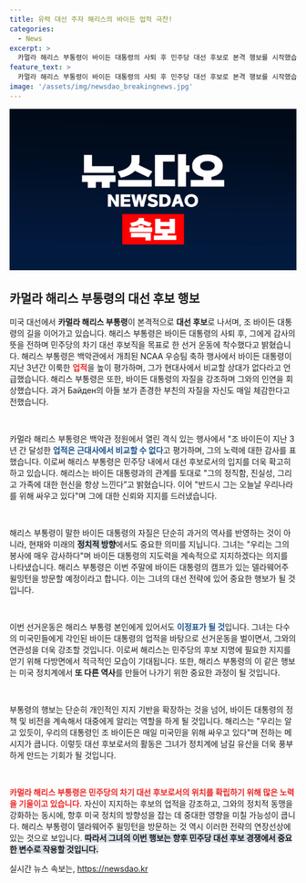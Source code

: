```yaml
---
title: 유력 대선 주자 해리스의 바이든 업적 극찬!
categories:
  - News
excerpt: >
  카멀라 해리스 부통령이 바이든 대통령의 사퇴 후 민주당 대선 후보로 본격 행보를 시작했습니다. 그녀는 바이든의 업적을 극찬하며, 그의 헌신과 리더십에 대한 감사의 마음을 전했습니다. 해리스의 출마에 따라 민주당의 대선 구도가 새롭게 펼쳐질 전망입니다!
feature_text: >
  카멀라 해리스 부통령이 바이든 대통령의 사퇴 후 민주당 대선 후보로 본격 행보를 시작했습니다. 그녀는 바이든의 업적을 극찬하며, 그의 헌신과 리더십에 대한 감사의 마음을 전했습니다. 해리스의 출마에 따라 민주당의 대선 구도가 새롭게 펼쳐질 전망입니다!
image: '/assets/img/newsdao_breakingnews.jpg'
---
```


<p><img src="/assets/img/newsdao_breakingnews.jpg" alt="implanttips 속보" /></p>

<h2 data-ke-size="size26">카멀라 해리스 부통령의 대선 후보 행보</h2>

<p data-ke-size="size16">미국 대선에서 <b>카멀라 해리스 부통령</b>이 본격적으로 <b>대선 후보</b>로 나서며, 조 바이든 대통령의 길을 이어가고 있습니다. 해리스 부통령은 바이든 대통령의 사퇴 후, 그에게 감사의 뜻을 전하며 민주당의 차기 대선 후보직을 목표로 한 선거 운동에 착수했다고 밝혔습니다. 해리스 부통령은 백악관에서 개최된 NCAA 우승팀 축하 행사에서 바이든 대통령이 지난 3년간 이룩한 <b><span style="color: #ee2323;">업적</span></b>을 높이 평가하며, 그가 현대사에서 비교할 상대가 없다라고 언급했습니다. 해리스 부통령은 또한, 바이든 대통령의 자질을 강조하며 그와의 인연을 회상했습니다. 과거 Байден의 아들 보가 존경한 부친의 자질을 자신도 매일 체감한다고 전했습니다.</p>

<p data-ke-size="size16">&nbsp;</p>

<p>카멀라 해리스 부통령은 백악관 정원에서 열린 격식 있는 행사에서 "조 바이든이 지난 3년 간 달성한 <b><span style="color: #1a5490;">업적은 근대사에서 비교할 수 없다</span></b>고 평가하며, 그의 노력에 대한 감사를 표했습니다. 이로써 해리스 부통령은 민주당 내에서 대선 후보로서의 입지를 더욱 확고히 하고 있습니다. 해리스는 바이든 대통령과의 관계를 토대로 "그의 정직함, 진실성, 그리고 가족에 대한 헌신을 항상 느낀다”고 밝혔습니다. 이어 "반드시 그는 오늘날 우리나라를 위해 싸우고 있다"며 그에 대한 신뢰와 지지를 드러냈습니다.</p></p>

<p data-ke-size="size16">&nbsp;</p>

<p>해리스 부통령이 말한 바이든 대통령의 자질은 단순히 과거의 역사를 반영하는 것이 아니라, 현재와 미래의 <b><span style="background-color: #21538527;">정치적 방향</span></b>에서도 중요한 의미를 지닙니다. 그녀는 "우리는 그의 봉사에 매우 감사하다"며 바이든 대통령의 지도력을 계속적으로 지지하겠다는 의지를 나타냈습니다. 해리스 부통령은 이번 주말에 바이든 대통령의 캠프가 있는 델라웨어주 윌밍턴을 방문할 예정이라고 합니다. 이는 그녀의 대선 전략에 있어 중요한 행보가 될 것입니다.</p></p>

<p data-ke-size="size16">&nbsp;</p>

<p>이번 선거운동은 해리스 부통령 본인에게 있어서도 <b><span style="color: #1a5490;">이정표가 될 것</span></b>입니다. 그녀는 다수의 미국민들에게 각인된 바이든 대통령의 업적을 바탕으로 선거운동을 벌이면서, 그와의 연관성을 더욱 강조할 것입니다. 이로써 해리스는 민주당의 후보 지명에 필요한 지지를 얻기 위해 다방면에서 적극적인 모습이 기대됩니다. 또한, 해리스 부통령의 이 같은 행보는 미국 정치계에서 <b>또 다른 역사</b>를 만들어 나가기 위한 중요한 과정이 될 것입니다.</p></p>

<p data-ke-size="size16">&nbsp;</p>

<p>부통령의 행보는 단순히 개인적인 지지 기반을 확장하는 것을 넘어, 바이든 대통령의 정책 및 비전을 계속해서 대중에게 알리는 역할을 하게 될 것입니다. 해리스는 "우리는 알고 있듯이, 우리의 대통령인 조 바이든은 매일 미국민을 위해 싸우고 있다"며 전하는 메시지가 큽니다. 이렇듯 대선 후보로서의 활동은 그녀가 정치계에 남길 유산을 더욱 풍부하게 만드는 기회가 될 것입니다.</p></p>

<p data-ke-size="size16">&nbsp;</p> 

<p><b><span style="color: #ee2323;">카멀라 해리스 부통령은 민주당의 차기 대선 후보로서의 위치를 확립하기 위해 많은 노력을 기울이고 있습니다.</span></b> 자신이 지지하는 후보의 업적을 강조하고, 그와의 정치적 동맹을 강화하는 동시에, 향후 미국 정치의 방향성을 잡는 데 중대한 영향을 미칠 가능성이 큽니다. 해리스 부통령이 델라웨어주 윌밍턴을 방문하는 것 역시 이러한 전략의 연장선상에 있는 것으로 보입니다. <b><span style="background-color: #21538527;">따라서 그녀의 이번 행보는 향후 민주당 대선 후보 경쟁에서 중요한 변수로 작용할 것입니다.</span></b></p>
실시간 뉴스 속보는, <a href="https://newsdao.kr" rel="dofollow">https://newsdao.kr</a>


